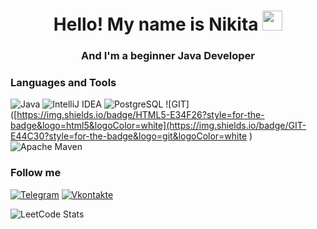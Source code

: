 <h1 align="center">Hello! My name is Nikita</a> 
<img src="https://github.com/blackcater/blackcater/raw/main/images/Hi.gif" height="32"/></h1>
<h3 align="center">And I'm a beginner Java Developer</h3>

### Languages and Tools
![Java](https://img.shields.io/badge/java-FFFFFF.svg?style=for-the-badge&logo=openjdk&logoColor=black)
![IntelliJ IDEA](https://img.shields.io/badge/IntelliJIDEA-FFFFFF.svg?style=for-the-badge&logo=intellij-idea&logoColor=black)
![PostgreSQL](https://img.shields.io/badge/PostgreSQL-316192?style=for-the-badge&logo=postgresql&logoColor=white)
![GIT]([https://img.shields.io/badge/HTML5-E34F26?style=for-the-badge&logo=html5&logoColor=white](https://img.shields.io/badge/GIT-E44C30?style=for-the-badge&logo=git&logoColor=white
)
![Apache Maven]([https://img.shields.io/badge/HTML5-E34F26?style=for-the-badge&logo=html5&logoColor=white](https://img.shields.io/badge/apache_maven-C71A36?style=for-the-badge&logo=apachemaven&logoColor=white))


### Follow me
[![Telegram](https://img.shields.io/badge/-telegram-FFFFFF?style=for-the-badge&logo=telegram&logoColor=black)](https://t.me/Colgens)
[![Vkontakte](https://img.shields.io/badge/-vkontakte-FFFFFF?style=for-the-badge&logo=VK&logoColor=black)](https://vk.com/colgens)

![LeetCode Stats](https://leetcard.jacoblin.cool/Colgens?theme=dark&font=Homenaje&ext=heatmap)



